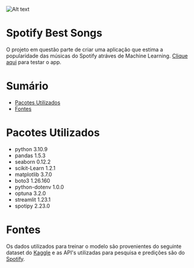 ![Alt text](image-1.png)
# Spotify Best Songs

O projeto em questão parte de criar uma aplicação que estima a popularidade das músicas do Spotify atráves de Machine Learning. [Clique aqui](https://thrakrien-spotify-popularity.streamlit.app/) para testar o app.

# Sumário

- [Pacotes Utilizados](#pacotes-utilizados)
- [Fontes](#fontes)

# Pacotes Utilizados
- python 3.10.9
- pandas 1.5.3
- seaborn 0.12.2
- scikit-Learn 1.2.1
- matplotlib 3.7.0
- boto3 1.26.160
- python-dotenv 1.0.0
- optuna 3.2.0
- streamlit 1.23.1
- spotipy 2.23.0

# Fontes
Os dados utilizados para treinar o modelo são provenientes do seguinte dataset do [Kaggle](https://www.kaggle.com/datasets/conorvaneden/best-songs-on-spotify-for-every-year-2000-2023) e as API's utilizadas para pesquisa e predições são do [Spotify](https://developer.spotify.com/).

